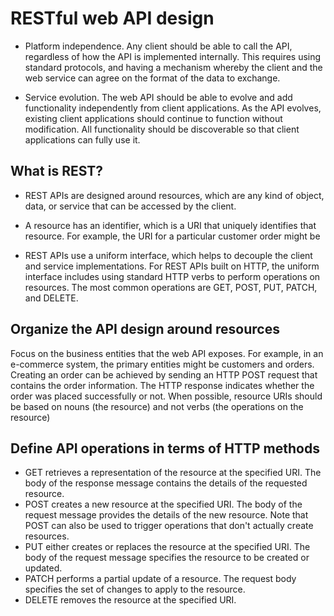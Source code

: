 # RESTful web API design
* Platform independence. Any client should be able to call the API, regardless of how the API is implemented internally. This requires using standard protocols, and having a mechanism whereby the client and the web service can agree on the format of the data to exchange.

* Service evolution. The web API should be able to evolve and add functionality independently from client applications. As the API evolves, existing client applications should continue to function without modification. All functionality should be discoverable so that client applications can fully use it.
## What is REST?
* REST APIs are designed around resources, which are any kind of object, data, or service that can be accessed by the client.

* A resource has an identifier, which is a URI that uniquely identifies that resource. For example, the URI for a particular customer order might be
* REST APIs use a uniform interface, which helps to decouple the client and service implementations. For REST APIs built on HTTP, the uniform interface includes using standard HTTP verbs to perform operations on resources. The most common operations are GET, POST, PUT, PATCH, and DELETE.
## Organize the API design around resources
Focus on the business entities that the web API exposes. For example, in an e-commerce system, the primary entities might be customers and orders. Creating an order can be achieved by sending an HTTP POST request that contains the order information. The HTTP response indicates whether the order was placed successfully or not. When possible, resource URIs should be based on nouns (the resource) and not verbs (the operations on the resource)
## Define API operations in terms of HTTP methods
* GET retrieves a representation of the resource at the specified URI. The body of the response message contains the details of the requested resource.
* POST creates a new resource at the specified URI. The body of the request message provides the details of the new resource. Note that POST can also be used to trigger operations that don't actually create resources.
* PUT either creates or replaces the resource at the specified URI. The body of the request message specifies the resource to be created or updated.
* PATCH performs a partial update of a resource. The request body specifies the set of changes to apply to the resource.
* DELETE removes the resource at the specified URI.